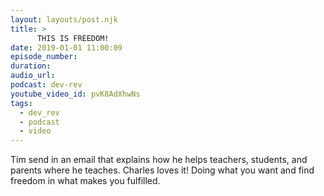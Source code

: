 ```yaml
---
layout: layouts/post.njk
title: >
      THIS IS FREEDOM!
date: 2019-01-01 11:00:09
episode_number: 
duration: 
audio_url: 
podcast: dev-rev
youtube_video_id: pvK8AdXhwNs
tags: 
  - dev_rev
  - podcast
  - video
---
```


Tim send in an email that explains how he helps teachers, students, and parents where he teaches. Charles loves it! Doing what you want and find freedom in what makes you fulfilled.
